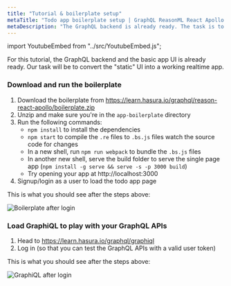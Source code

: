 ```yaml
---
title: "Tutorial & boilerplate setup"
metaTitle: "Todo app boilerplate setup | GraphQL ReasonML React Apollo Tutorial"
metaDescription: "The GraphQL backend is already ready. The task is to convert the static UI into a working realtime app in ReasonReact"
---
```


import YoutubeEmbed from "../src/YoutubeEmbed.js";

For this tutorial, the GraphQL backend and the basic app UI is already ready.
Our task will be to convert the "static" UI into a working realtime app.

### Download and run the boilerplate

<!-- FIXME: Add the zip URL here -->

1. Download the boilerplate from https://learn.hasura.io/graphql/reason-react-apollo/boilerplate.zip
2. Unzip and make sure you're in the `app-boilerplate` directory
3. Run the following commands:
    - `npm install` to install the dependencies
    - `npm start` to compile the `.re` files to `.bs.js` files watch the source code for changes
    - In a new shell, run `npm run webpack` to bundle the `.bs.js` files
    - In another new shell, serve the build folder to serve the single page app (`npm install -g serve && serve -s -p 3000 build`)
    - Try opening your app at http://localhost:3000
4. Signup/login as a user to load the todo app page

This is what you should see after the steps above:

![Boilerplate after login](https://graphql-engine-cdn.hasura.io/learn-hasura/assets/graphql-react/boilerplate-after-login.png)

### Load GraphiQL to play with your GraphQL APIs

1. Head to https://learn.hasura.io/graphql/graphiql
2. Log in (so that you can test the GraphQL APIs with a valid user token)

This is what you should see after the steps above:

![GraphiQL after login](https://graphql-engine-cdn.hasura.io/learn-hasura/assets/graphql-react/graphiql-after-login.png)
